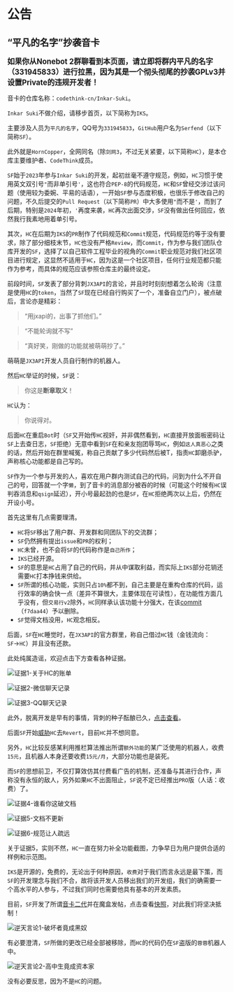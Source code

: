 # 公告

## “平凡的名字”抄袭音卡

<big>**如果你从Nonebot 2群聊看到本页面，请立即将群内平凡的名字（331945833）进行拉黑，因为其是一个彻头彻尾的抄袭GPLv3并设置Private的违规开发者！**</big>

音卡的仓库名称：`codethink-cn/Inkar-Suki`。

`Inkar Suki`不做介绍，请移步首页，以下简称为`IKS`。

主要涉及人员为`平凡的名字`，QQ号为`331945833`，`GitHub`用户名为`Serfend`（以下简称`SF`）。

此外就是`HornCopper`，全网同名（除`剑网3`，不过无关紧要，以下简称`HC`），是本仓库主要维护者、`CodeThink`成员。

`SF`始于`2023`年参与`Inkar Suki`的开发，起初丝毫不遵守规范，例如，`HC`习惯于使用英文双引号`"`而非单引号`'`，这也符合`PEP-8`的代码规范，`HC`和`SF`曾经交涉过该问题（使用较为委婉、平易的话语），一开始`SF`参与态度积极，也很乐于修改自己的问题，不久后提交的`Pull Request`（以下简称`PR`）中大多使用`"`而不是`'`，而到了后期，特别是`2024`年初，`'`再度来袭，`HC`再次出面交涉，`SF`没有做出任何回应，依然我行我素地用着单引号。

其次，`HC`在后期为`IKS`的`PR`制作了代码规范和`Commit`规范，代码规范约等于没有要求，除了部分细枝末节，`HC`也没有严格`Review`，而`Commit`，作为参与我们团队仓库开发的`SF`，选择了以自己软件工程毕业的视角的`Commit`职业规范对我们社区项目进行规定，这显然不适用于`HC`，因为这是一个社区项目，任何行业规范都只能作为参考，而具体的规范应该参照仓库主的最终设定。

前段时间，`SF`发表了部分背刺`JX3API`的言论，并且时时刻刻想着怎么轮询（注意是使用`HC`的`token`，当然了`SF`现在已经自行购买了一个，准备自立门户），被点破后，言论亦是精彩：

> “用jxapi的，出事了抓他们。”

> “不能轮询就不写”

> “真好笑，刚做的功能就被萌萌抄了。”

萌萌是`JX3API`开发人员自行制作的机器人。

然后`HC`举证的时候，`SF`说：

> 你这是**断章取义**！

`HC`认为：

> 你说得对。

后面`HC`在重启`Bot`时（`SF`又开始传`HC`视奸，并非偶然看到，`HC`直接开放面板密码让`SF`上去查日志，`SF`拒绝）无意中看到`SF`在和亲友抱团辱骂`HC`，例如`这人真恶心`之类的话，然后开始在群里喊冤，称自己贡献了多少代码然后被T，指责`HC`卸磨杀驴，声称核心功能都是自己写的。

`SF`作为一个参与开发的人，喜欢在用户群内测试自己的代码，问到为什么不开自己的号，回答就一个字`懒`，到了音卡的消息部分被吞的时候（可能这个时候有`HC`误判吞消息和`qsign`延迟），开小号最起劲的也是`SF`，在`HC`拒绝两次以上后，仍然在开设小号。

首先这里有几点需要理清。

- `HC`将`SF`移出了用户群、开发群和同团队下的交流群；
- `SF`仍然拥有提出`issue`和`PR`的权利；
- `HC`未曾，也不会将`SF`的代码称作是`自己所作`；
- `IKS`已经开源。
- `SF`的意思是`HC`占用了自己的代码，并从中谋取利益，而实际上`IKS`部分花销还需要`HC`打本挣钱来供给。
- `SF`所谓的核心功能，实则只占`10%`都不到，自己主要是在重构仓库的代码，运行效率的确会快一点（差异不算很大，主要体现在可读性），在功能性方面几乎没有，但`交易行v2`除外，`HC`同样承认该功能十分强大，在该[commit](https://github.com/codethink-cn/Inkar-Suki/commit/f7daa4456e81a436014976d2336b8053859370bf)（`f7daa44`）予以删除。
- `SF`觉得文档没用，`HC`观念相反。

后面，`SF`在`HC`睡觉时，在`JX3API`的官方群里，称自己借过`HC`钱（金钱流向：`SF`→`HC`）并且没有还款。

此处纯属造谣，欢迎点击下方查看各种证据。

![证据1-关于HC的账单](https://inkar-suki.codethink.cn/Inkar-Suki-Docs/img/关于欠款不还（账单）.png)

![证据2-微信聊天记录](https://inkar-suki.codethink.cn/Inkar-Suki-Docs/img/关于欠款不还（微信）.png)

![证据3-QQ聊天记录](https://inkar-suki.codethink.cn/Inkar-Suki-Docs/img/关于欠款不还（QQ）.jpg)

此外，脱离开发是早有的事情，背刺的种子酝酿已久，[点击查看](https://inkar-suki.codethink.cn/Inkar-Suki-Docs/img/背刺原来是预谋已久.jpg)。

后面`SF`开始[威胁](https://inkar-suki.codethink.cn/Inkar-Suki-Docs/img/威胁.jpg)`HC`去`Revert`，目前`HC`并不想同意。

另外，`HC`比较反感某利用推栏算法推出所谓`额外功能`的某广泛使用的机器人，收费`15元`，且机器人本身还要收费`15元/月`，大部分功能也是装死。

而`SF`的思想前卫，不仅打算效仿其付费看广告的机制，还准备与其进行合作，声称没有永恒的敌人，另外如果`HC`不出面阻止，`SF`说不定已经推出`PRO`版（人话：收费）了。

![证据4-谁看你这破文档](https://inkar-suki.codethink.cn/Inkar-Suki-Docs/img/谁看你这破文档.png)

![证据5-文档不更新](https://inkar-suki.codethink.cn/Inkar-Suki-Docs/img/文档不更新.png)

![证据6-规范让人疏远](https://inkar-suki.codethink.cn/Inkar-Suki-Docs/img/规范疏远.png)

关于证据5，实则不然，`HC`一直在努力补全功能截图，力争早日为用户提供合适的样例和示范图。

`IKS`是开源的，免费的，无论出于何种原因，`收费`对于我们而言永远是最下策，而`SF`的开发理念与我们不合，故将该开发人员移出我们的开发组，我们的确需要一个高水平的人参与，不过我们同时也需要他具有基本的开发素质。

目前，`SF`开发了所谓[音卡二代](https://inkar-suki.codethink.cn/Inkar-Suki-Docs/img/求你了哥别用音卡招摇撞骗了.jpg)并在魔盒发帖，点击查看[快照](https://inkar-suki.codethink.cn/Inkar-Suki-Docs/img/快照.png)，对此我们将坚决抵制！

![逆天言论1-破坏者竟成黑奴](https://inkar-suki.codethink.cn/Inkar-Suki-Docs/img/逆天言论1.png)

有必要澄清，`SF`所做的更改已经全部被移除，而`HC`的代码仍在`SF`盗版的`蓉蓉`机器人中。

![逆天言论2-高中生竟成资本家](https://inkar-suki.codethink.cn/Inkar-Suki-Docs/img/规范疏远.png)

没有必要反思，因为不是`HC`的问题。